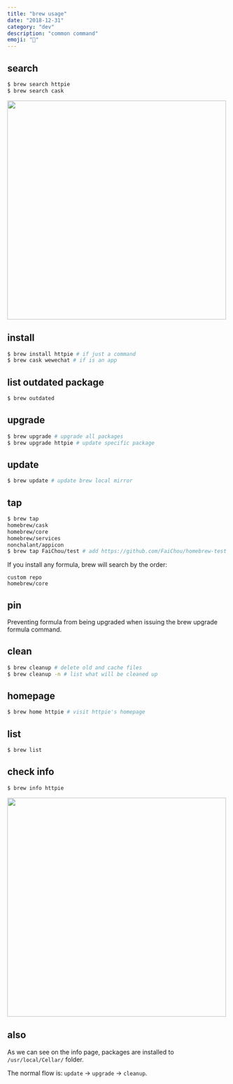 ```yaml
---
title: "brew usage"
date: "2018-12-31"
category: "dev"
description: "common command"
emoji: "🍴"
---
```


## search

```bash
$ brew search httpie
$ brew search cask
```

<img src="https://raw.githubusercontent.com/FaiChou/faichou.github.io/master/img/1546248589499.png" width="500" />


## install

```bash
$ brew install httpie # if just a command
$ brew cask wewechat # if is an app
```

## list outdated package

```bash
$ brew outdated
```

## upgrade

```bash
$ brew upgrade # upgrade all packages
$ brew upgrade httpie # update specific package
```

## update

```bash
$ brew update # update brew local mirror
```

## tap

```bash
$ brew tap
homebrew/cask
homebrew/core
homebrew/services
nonchalant/appicon
$ brew tap FaiChou/test # add https://github.com/FaiChou/homebrew-test to formula repository
```

If you install any formula, brew will search by the order:

```
custom repo
homebrew/core
```

## pin

Preventing formula from being upgraded when issuing the brew upgrade formula command.

## clean

```bash
$ brew cleanup # delete old and cache files
$ brew cleanup -n # list what will be cleaned up
```

## homepage

```bash
$ brew home httpie # visit httpie's homepage
```

## list

```bash
$ brew list
```

## check info

```bash
$ brew info httpie
```

<img src="https://raw.githubusercontent.com/FaiChou/faichou.github.io/master/img/1546249026298.png" width="500" />

## also

As we can see on the info page, packages are installed to `/usr/local/Cellar/` folder.

The normal flow is: `update` -> `upgrade` -> `cleanup`.



